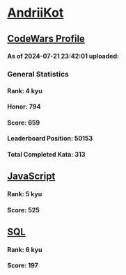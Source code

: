 # [AndriiKot](https://www.codewars.com/users/AndriiKot)
## [CodeWars Profile](https://www.codewars.com/users/AndriiKot)
#### As of 2024-07-21 23:42:01 uploaded:
### General Statistics
#### Rank: 4 kyu
#### Honor: 794
#### Score: 659
#### Leaderboard Position: 50153
#### Total Completed Kata: 313

## [JavaScript](https://github.com/AndriiKot/JavaScript__CodeWars)
#### Rank: 5 kyu
#### Score: 525

## [SQL](https://github.com/AndriiKot/SQL__CodeWars)
#### Rank: 6 kyu
#### Score: 197
